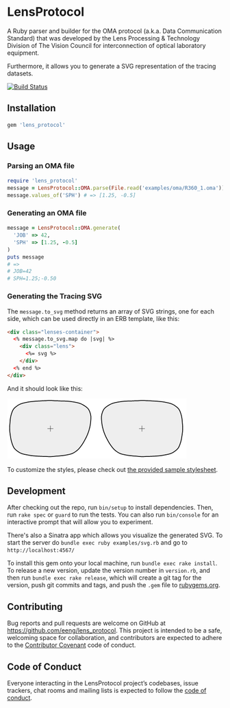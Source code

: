 # LensProtocol

A Ruby parser and builder for the OMA protocol (a.k.a. Data Communication Standard) that was developed by the Lens Processing & Technology Division of The Vision Council for interconnection of optical laboratory equipment.

Furthermore, it allows you to generate a SVG representation of the tracing datasets.

[![Build Status](https://travis-ci.org/eeng/lens_protocol.svg?branch=master)](https://travis-ci.org/eeng/lens_protocol)

## Installation

```ruby
gem 'lens_protocol'
```

## Usage

### Parsing an OMA file

```ruby
require 'lens_protocol'
message = LensProtocol::OMA.parse(File.read('examples/oma/R360_1.oma'))
message.values_of('SPH') # => [1.25, -0.5]
```

### Generating an OMA file
```ruby
message = LensProtocol::OMA.generate(
  'JOB' => 42,
  'SPH' => [1.25, -0.5]
)
puts message
# =>
# JOB=42
# SPH=1.25;-0.50
```

### Generating the Tracing SVG

The `message.to_svg` method returns an array of SVG strings, one for each side, which can be used directly in an ERB template, like this:

```html
<div class="lenses-container">
  <% message.to_svg.map do |svg| %>
    <div class="lens">
      <%= svg %>
    </div>
  <% end %>
</div>
```

And it should look like this:

![Sample Image](examples/images/R360_1.png)

To customize the styles, please check out [the provided sample stylesheet](examples/public/styles.css).

## Development

After checking out the repo, run `bin/setup` to install dependencies. Then, run `rake spec` or `guard` to run the tests. You can also run `bin/console` for an interactive prompt that will allow you to experiment.

There's also a Sinatra app which allows you visualize the generated SVG. To start the server do `bundle exec ruby examples/svg.rb` and go to `http://localhost:4567/`

To install this gem onto your local machine, run `bundle exec rake install`. To release a new version, update the version number in `version.rb`, and then run `bundle exec rake release`, which will create a git tag for the version, push git commits and tags, and push the `.gem` file to [rubygems.org](https://rubygems.org).

## Contributing

Bug reports and pull requests are welcome on GitHub at https://github.com/eeng/lens_protocol. This project is intended to be a safe, welcoming space for collaboration, and contributors are expected to adhere to the [Contributor Covenant](http://contributor-covenant.org) code of conduct.

## Code of Conduct

Everyone interacting in the LensProtocol project’s codebases, issue trackers, chat rooms and mailing lists is expected to follow the [code of conduct](https://github.com/eeng/lens_protocol/blob/master/CODE_OF_CONDUCT.md).
